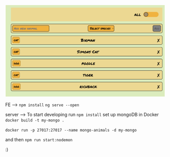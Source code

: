 ![Screenshot](Screenshot.png)

FE  --> 
```npm install```
```ng serve --open```


server --> 
To start developing run ```npm install```
set up mongoDB in Docker
```docker build -t my-mongo .```

```docker run -p 27017:27017 --name mongo-animals -d my-mongo```

 and then ```npm run start:nodemon```


:)
